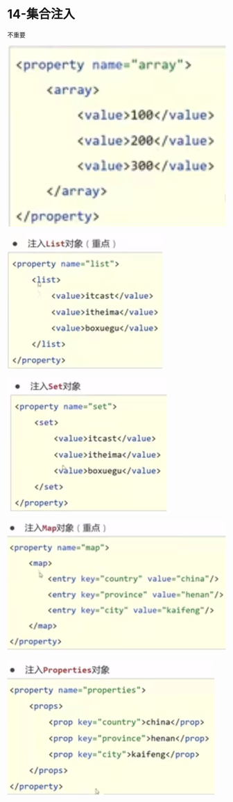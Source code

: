 # 14-集合注入

不重要

![](/img/20230502184442.png)

![](/img/20230502184502.png)

![](/img/20230502184513.png)

![](/img/20230502184526.png)

![](/img/20230502184536.png)